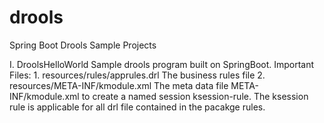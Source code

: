 # drools
Spring Boot Drools Sample Projects

I. DroolsHelloWorld
  Sample drools program built on SpringBoot. 
  Important Files:
    1. resources/rules/apprules.drl
      The business rules file
    2. resources/META-INF/kmodule.xml
      The meta data file META-INF/kmodule.xml to create a named session ksession-rule. The ksession rule is applicable for all drl file contained in the pacakge rules.
      
